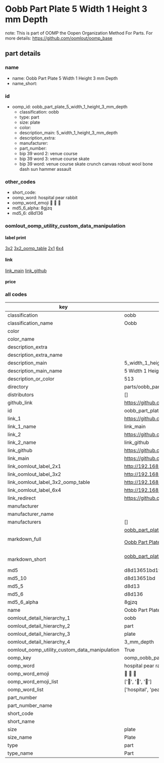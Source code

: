 # Oobb Part Plate 5 Width 1 Height 3 mm Depth  

note: This is part of OOMP the Oopen Organization Method For Parts. For more details: https://github.com/oomlout/oomp_base

##  part details
  







### name
* name: Oobb Part Plate 5 Width 1 Height 3 mm Depth
* name_short: 
### id
* oomp_id: oobb_part_plate_5_width_1_height_3_mm_depth
  * classification: oobb
  * type: part
  * size: plate
  * color: 
  * description_main: 5_width_1_height_3_mm_depth
  * description_extra: 
  * manufacturer: 
  * part_number: 
  * bip 39 word 2: venue course
  * bip 39 word 3: venue course skate
  * bip 39 word: venue course skate crunch canvas robust wool bone dash sun hammer assault

### other_codes
* short_code: 
* oomp_word: hospital pear rabbit
* oomp_word_emoji :hospital: :pear: :rabbit:
* md5_6_alpha: 8gjzq
* md5_6: d8d136






### oomlout_oomp_utility_custom_data_manipulation
#### label print
[3x2](http://192.168.1.245:1112/?label=oomp%208gjzq)
[3x2_oomp_table](http://192.168.1.108:1112/?label=oomp%208gjzq)
[2x1](http://192.168.1.242:1112/?label=oomp%208gjzq)
[6x4](http://192.168.1.55:1112/?label=oomp%208gjzq)    

#### link

[link_main](https://github.com/oomlout/oomlout_oomp_version_1_messy/tree/main/parts/oobb_part_plate_5_width_1_height_3_mm_depth) [link_github](https://github.com/oomlout/oomlout_oomp_version_1_messy/tree/main/parts/oobb_part_plate_5_width_1_height_3_mm_depth)                             

#### price







### all codes 
| key | value |  
| --- | --- |  
| classification | oobb |  
| classification_name | Oobb |  
| color |  |  
| color_name |  |  
| description_extra |  |  
| description_extra_name |  |  
| description_main | 5_width_1_height_3_mm_depth |  
| description_main_name | 5 Width 1 Height 3 mm Depth |  
| description_or_color | 513 |  
| directory | parts/oobb_part_plate_5_width_1_height_3_mm_depth |  
| distributors | [] |  
| github_link | https://github.com/oomlout/oomlout_oomp_part_src/tree/main/parts/oobb_part_plate_5_width_1_height_3_mm_depth |  
| id | oobb_part_plate_5_width_1_height_3_mm_depth |  
| link_1 | https://github.com/oomlout/oomlout_oomp_version_1_messy/tree/main/parts/oobb_part_plate_5_width_1_height_3_mm_depth |  
| link_1_name | link_main |  
| link_2 | https://github.com/oomlout/oomlout_oomp_version_1_messy/tree/main/parts/oobb_part_plate_5_width_1_height_3_mm_depth |  
| link_2_name | link_github |  
| link_github | https://github.com/oomlout/oomlout_oomp_version_1_messy/tree/main/parts/oobb_part_plate_5_width_1_height_3_mm_depth |  
| link_main | https://github.com/oomlout/oomlout_oomp_version_1_messy/tree/main/parts/oobb_part_plate_5_width_1_height_3_mm_depth |  
| link_oomlout_label_2x1 | http://192.168.1.242:1112/?label=oomp%208gjzq |  
| link_oomlout_label_3x2 | http://192.168.1.245:1112/?label=oomp%208gjzq |  
| link_oomlout_label_3x2_oomp_table | http://192.168.1.108:1112/?label=oomp%208gjzq |  
| link_oomlout_label_6x4 | http://192.168.1.55:1112/?label=oomp%208gjzq |  
| link_redirect | https://github.com/oomlout/oomlout_oomp_version_1_messy/tree/main/parts/oobb_part_plate_5_width_1_height_3_mm_depth |  
| manufacturer |  |  
| manufacturer_name |  |  
| manufacturers | [] |  
| markdown_full | [oobb_part_plate_5_width_1_height_3_mm_depth](none)<br>[](none)<br>[Oobb Part Plate 5 Width 1 Height 3 Mm Depth](none)<br><br> |  
| markdown_short | [oobb_part_plate_5_width_1_height_3_mm_depth](none)<br><br> |  
| md5 | d8d13651bd195faaed10d34f940c5793 |  
| md5_10 | d8d13651bd |  
| md5_5 | d8d13 |  
| md5_6 | d8d136 |  
| md5_6_alpha | 8gjzq |  
| name | Oobb Part Plate 5 Width 1 Height 3 mm Depth |  
| oomlout_detail_hierarchy_1 | oobb |  
| oomlout_detail_hierarchy_2 | part |  
| oomlout_detail_hierarchy_3 | plate |  
| oomlout_detail_hierarchy_4 | 3_mm_depth |  
| oomlout_oomp_utility_custom_data_manipulation | True |  
| oomp_key | oomp_oobb_part_plate_5_width_1_height_3_mm_depth |  
| oomp_word | hospital pear rabbit |  
| oomp_word_emoji | :hospital: :pear: :rabbit: |  
| oomp_word_emoji_list | [':hospital:', ':pear:', ':rabbit:'] |  
| oomp_word_list | ['hospital', 'pear', 'rabbit'] |  
| part_number |  |  
| part_number_name |  |  
| short_code |  |  
| short_name |  |  
| size | plate |  
| size_name | Plate |  
| type | part |  
| type_name | Part |  
